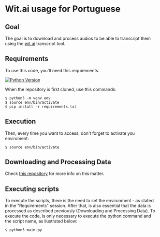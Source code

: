 # Wit.ai usage for Portuguese

## Goal

The goal is to download and process audios to be able to transcript them using the [wit.ai](https://wit.ai/) transcript tool. 

## Requirements

To use this code, you'll need this requirements.   

[![Python Version](https://img.shields.io/badge/python-3.8.2-green)](https://www.python.org/downloads/release/python-382/)

When the repository is first cloned, use this commands:
```
$ python3 -m venv env
$ source env/bin/activate
$ pip install -r requirements.txt
```

## Execution
Then, every time you want to access, don't forget to activate you enviroment:
```
$ source env/bin/activate
```

## Downloading and Processing Data

Check [this repository](https://github.com/alinerguio/processing-data) for more info on this matter.  


## Executing scripts

To execute the scripts, there is the need to set the environment - as stated in the "Requirements" session. After that, is also essential that the data is processed as described previously (Downloading and Processing Data). To execute the code, is only necessary to execute the python command and the script name, as ilustrated below:

```
$ python3 main.py
```
